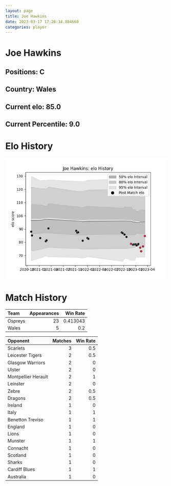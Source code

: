 ```yaml
---  
layout: page  
title: Joe Hawkins  
date: 2023-03-17 17:28:34.804660  
categories: player  
---
```

# Joe Hawkins

## Positions: C

## Country: Wales

## Current elo: 85.0

## Current Percentile: 9.0

# Elo History


![elo history](history_JoeHawkins.png)
# Match History


| Team    |   Appearances |   Win Rate |
|:--------|--------------:|-----------:|
| Ospreys |            23 |   0.413043 |
| Wales   |             5 |   0.2      |

| Opponent            |   Matches |   Win Rate |
|:--------------------|----------:|-----------:|
| Scarlets            |         3 |        0.5 |
| Leicester Tigers    |         2 |        0.5 |
| Glasgow Warriors    |         2 |        0   |
| Ulster              |         2 |        0   |
| Montpellier Herault |         2 |        1   |
| Leinster            |         2 |        0   |
| Zebre               |         2 |        0.5 |
| Dragons             |         2 |        0.5 |
| Ireland             |         1 |        0   |
| Italy               |         1 |        1   |
| Benetton Treviso    |         1 |        1   |
| England             |         1 |        0   |
| Lions               |         1 |        0   |
| Munster             |         1 |        1   |
| Connacht            |         1 |        0   |
| Scotland            |         1 |        0   |
| Sharks              |         1 |        0   |
| Cardiff Blues       |         1 |        1   |
| Australia           |         1 |        0   |